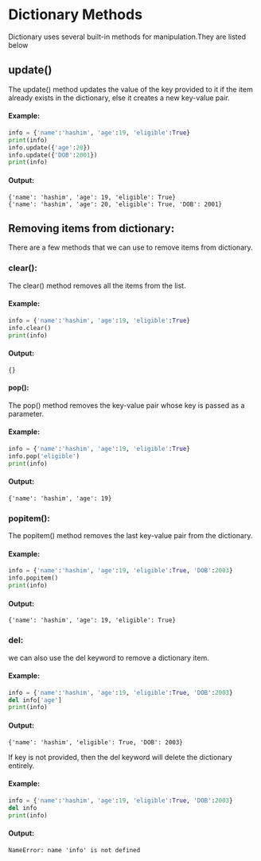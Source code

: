 # Dictionary Methods
Dictionary uses several built-in methods for manipulation.They are listed below
## update() 
The update() method updates the value of the key provided to it if the item already exists in the dictionary, else it creates a new key-value pair.

#### Example:
```python
info = {'name':'hashim', 'age':19, 'eligible':True}
print(info)
info.update({'age':20})
info.update({'DOB':2001})
print(info)
```
#### Output:
```
{'name': 'hashim', 'age': 19, 'eligible': True}
{'name': 'hashim', 'age': 20, 'eligible': True, 'DOB': 2001}
 ```

 

## Removing items from dictionary:
There are a few methods that we can use to remove items from dictionary.

 

### clear():
The clear() method removes all the items from the list. 
#### Example:
```python
info = {'name':'hashim', 'age':19, 'eligible':True}
info.clear()
print(info)
```
#### Output:
```
{}
 ```

#### pop():
The pop() method removes the key-value pair whose key is passed as a parameter.
#### Example:
```python
info = {'name':'hashim', 'age':19, 'eligible':True}
info.pop('eligible')
print(info)
```
#### Output:
```
{'name': 'hashim', 'age': 19}
 ```

### popitem(): 
The popitem() method removes the last key-value pair from the dictionary.
#### Example:
```python
info = {'name':'hashim', 'age':19, 'eligible':True, 'DOB':2003}
info.popitem()
print(info)
```
#### Output:
```
{'name': 'hashim', 'age': 19, 'eligible': True}
 ```

### del:
we can also use the del keyword to remove a dictionary item. 

#### Example:
```python
info = {'name':'hashim', 'age':19, 'eligible':True, 'DOB':2003}
del info['age']
print(info)
```
#### Output:
```
{'name': 'hashim', 'eligible': True, 'DOB': 2003}
 ```

If key is not provided, then the del keyword will delete the dictionary entirely.

#### Example:
```python
info = {'name':'hashim', 'age':19, 'eligible':True, 'DOB':2003}
del info
print(info)
```
#### Output:
```
NameError: name 'info' is not defined
```
